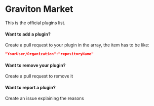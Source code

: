 # Graviton Market

This is the official plugins list. 

#### Want to add a plugin?
Create a pull request to your plugin in the array, the item has to be like:

```json
"YourUser/Organization":"repositoryName"
```

#### Want to remove your plugin?
Create a pull request to remove it

#### Want to report a plugin?
Create an issue explaining the reasons